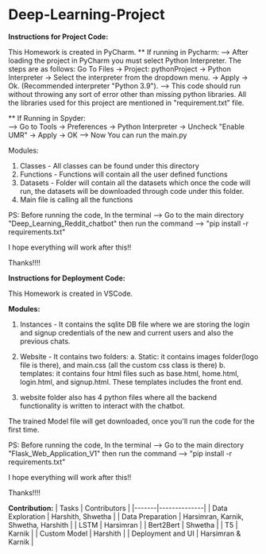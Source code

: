 # Deep-Learning-Project

**Instructions for Project Code:**

This Homework is created in PyCharm.
** If running in Pycharm:
--> After loading the project in PyCharm you must select Python Interpreter. The steps are as follows: Go To Files -> Project: pythonProject -> Python Interpreter -> Select the interpreter from the dropdown menu. -> Apply -> Ok. (Recommended interpreter "Python 3.9").
--> This code should run without throwing any sort of error other than missing python libraries. All the libraries used for this project are mentioned in "requirement.txt" file.
	
	
** If Running in Spyder:	
--> Go to Tools -> Preferences -> Python Interpreter -> Uncheck "Enable UMR" -> Apply -> OK
--> Now You can run the main.py
	
Modules:
1. Classes - All classes can be found under this directory
2. Functions - Functions will contain all the user defined functions
3. Datasets - Folder will contain all the datasets which once the code will run, the datasets will be downloaded through code under this folder.
4. Main file is calling all the functions
		
PS: Before running the code, In the terminal --> Go to the main directory "Deep_Learning_Reddit_chatbot" then run the command 
--> "pip install -r requirements.txt"

I hope everything will work after this!!
		
Thanks!!!!


**Instructions for Deployment Code:**

This Homework is created in VSCode.

**Modules:**
1. Instances - It contains the sqlite DB file where we are storing the login and signup credentials of the new and current users and also the previous chats.

2. Website - It contains two folders:
	a. Static: it contains images folder(logo file is there), and main.css (all the custom css class is there)
	b. templates: it contains four html files such as base.html, home.html, login.html, and signup.html. These templates includes the front end.

3. website folder also has 4 python files where all the backend functionality is written to interact with the chatbot.
		
The trained Model file will get downloaded, once you'll run the code for the first time.


PS: Before running the code, In the terminal --> Go to the main directory "Flask_Web_Application_V1" then run the command 
--> "pip install -r requirements.txt"

I hope everything will work after this!!
		
Thanks!!!!


**Contribution:**
| Tasks | Contributors |
|-------|--------------|
| Data Exploration | Harshith, Shwetha |
| Data Preparation | Harsimran, Karnik, Shwetha, Harshith |
| LSTM | Harsimran |
| Bert2Bert | Shwetha |
| T5 | Karnik |
| Custom Model | Harshith |
| Deployment and UI | Harsimran & Karnik |




